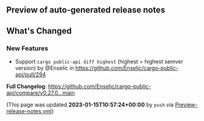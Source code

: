 ## Preview of auto-generated release notes
<!-- Release notes generated using configuration in .github/release.yml at main -->

## What's Changed
### New Features
* Support `cargo public-api diff highest` (highest = highest semver version) by @Enselic in https://github.com/Enselic/cargo-public-api/pull/294


**Full Changelog**: https://github.com/Enselic/cargo-public-api/compare/v0.27.0...main


(This page was updated **2023-01-15T10:57:24+00:00** by `push` via [Preview-release-notes.yml](https://github.com/Enselic/cargo-public-api/actions/runs/3923075231))
